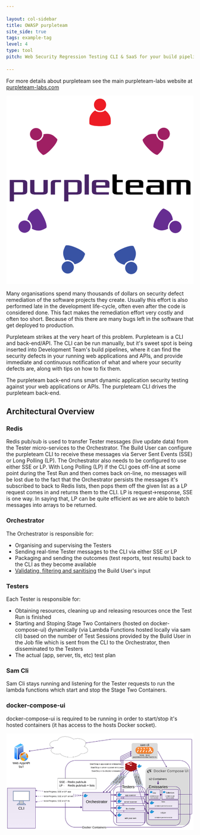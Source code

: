 ```yaml
---

layout: col-sidebar
title: OWASP purpleteam
site_side: true
tags: example-tag
level: 4
type: tool
pitch: Web Security Regression Testing CLI & SaaS for your build pipeline

---
```


For more details about purpleteam see the main purpleteam-labs website at [purpleteam-labs.com](https://purpleteam-labs.com)

[![purpleteam Website](assets/images/purple-team-logo_final-hi-res-1_noBM_forOWASPPage-min.png)](https://purpleteam-labs.com)

Many organisations spend many thousands of dollars on security defect remediation of the software projects they create. Usually this effort is also performed late in the development life-cycle, often even after the code is considered done. This fact makes the remediation effort very costly and often too short. Because of this there are many bugs left in the software that get deployed to production.

Purpleteam strikes at the very heart of this problem. Purpleteam is a CLI and back-end/API. The CLI can be run manually, but it's sweet spot is being inserted into Development Team's build pipelines, where it can find the security defects in your running web applications and APIs, and provide immediate and continuous notification of what and where your security defects are, along with tips on how to fix them.

The purpleteam back-end runs smart dynamic application security testing against your web applications or APIs. The purpleteam CLI drives the purpleteam back-end.

## Architectural Overview

### Redis

Redis pub/sub is used to transfer Tester messages (live update data) from the Tester micro-services to the Orchestrator. 
The Build User can configure the purpleteam CLI to receive these messages via Server Sent Events (SSE) or Long Polling (LP). The Orchestrator also needs to be configured to use either SSE or LP.
With Long Polling (LP) if the CLI goes off-line at some point during the Test Run and then comes back on-line, no messages will be lost due to the fact that the Orchestrator persists the messages it's subscribed to back to Redis lists, then pops them off the given list as a LP request comes in and returns them to the CLI. LP is request->response, SSE is one way. In saying that, LP can be quite efficient as we are able to batch messages into arrays to be returned.

### Orchestrator

The Orchestrator is responsible for:

* Organising and supervising the Testers
* Sending real-time Tester messages to the CLI via either SSE or LP
* Packaging and sending the outcomes (test reports, test results) back to the CLI as they become available
* [Validating, filtering and sanitising](https://f1.holisticinfosecforwebdevelopers.com/chap06.html#web-applications-countermeasures-lack-of-input-validation-filtering-and-sanitisation) the Build User's input

### Testers

Each Tester is responsible for:

* Obtaining resources, cleaning up and releasing resources once the Test Run is finished
* Starting and Stoping Stage Two Containers (hosted on docker-compose-ui) dynamically (via Lambda Functions hosted locally via sam cli) based on the number of Test Sessions provided by the Build User in the Job file which is sent from the CLI to the Orchestrator, then disseminated to the Testers
* The actual (app, server, tls, etc) test plan

### Sam Cli

Sam Cli stays running and listening for the Tester requests to run the lambda functions which start and stop the Stage Two Containers.

### docker-compose-ui

docker-compose-ui is required to be running in order to start/stop it's hosted containers (it has access to the hosts Docker socket).

![Architectural Overview](assets/images/purpleteam_local_2021-01_900w-min.png)
